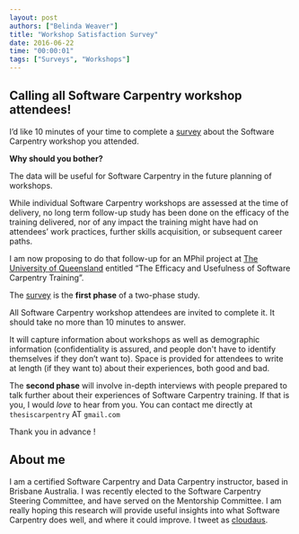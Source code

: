 ```yaml
---
layout: post
authors: ["Belinda Weaver"]
title: "Workshop Satisfaction Survey"
date: 2016-06-22
time: "00:00:01"
tags: ["Surveys", "Workshops"]
---
```

## Calling all Software Carpentry workshop attendees! 

I’d like 10 minutes of your time to complete a 
[survey](https://survey.its.uq.edu.au/Checkbox/Software-Carpentry-Trainee-Survey.aspx)
about the Software Carpentry workshop you attended.

**Why should you bother?**

The data will be useful for Software Carpentry in the future planning of workshops.

While individual Software Carpentry workshops are assessed at the time of delivery, 
no long term follow-up study has been done on the efficacy of the training delivered, 
nor of any impact the training might have had on attendees’ work practices, 
further skills acquisition, or subsequent career paths. 

I am now proposing to do that follow-up for an MPhil project at 
[The University of Queensland](http://www.uq.edu.au/) entitled “The Efficacy and Usefulness of Software Carpentry Training”. 

The [survey](https://survey.its.uq.edu.au/Checkbox/Software-Carpentry-Trainee-Survey.aspx) is the **first phase** of a two-phase study. 

All Software Carpentry workshop attendees are invited to complete it. 
It should take no more than 10 minutes to answer. 

It will capture information about workshops as well as demographic information 
(confidentiality is assured, and people don't have to identify themselves 
if they don’t want to). Space is provided for attendees to write at 
length (if they want to) about their experiences, both good and bad.

The **second phase** will involve in-depth interviews with people prepared 
to talk further about their experiences of Software Carpentry training. 
If that is you, I would *love* to hear from you. 
You can contact me directly at `thesiscarpentry` AT `gmail.com`

Thank you in advance !

## About me

I am a certified Software Carpentry and Data Carpentry instructor, based in Brisbane Australia. 
I was recently elected to the Software Carpentry Steering Committee, and have served on the Mentorship Committee. 
I am really hoping this research will provide useful insights into what 
Software Carpentry does well, and where it could improve. 
I tweet as [cloudaus](https://twitter.com/cloudaus).
